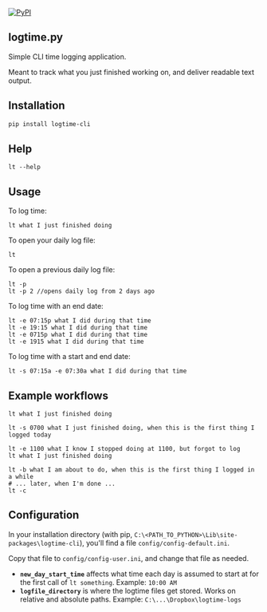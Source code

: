 [![PyPI](https://img.shields.io/pypi/v/logtime-cli.svg)](https://pypi.python.org/pypi/logtime-cli)

## logtime.py

Simple CLI time logging application.

Meant to track what you just finished working on, and deliver readable text output.

## Installation
```bash
pip install logtime-cli
```

## Help
```
lt --help
```

## Usage
To log time:
```
lt what I just finished doing
```

To open your daily log file:
```
lt
```
To open a previous daily log file:
```
lt -p
lt -p 2 //opens daily log from 2 days ago
```

To log time with an end date:
```
lt -e 07:15p what I did during that time
lt -e 19:15 what I did during that time
lt -e 0715p what I did during that time
lt -e 1915 what I did during that time
```

To log time with a start and end date:
```
lt -s 07:15a -e 07:30a what I did during that time
```

## Example workflows
```
lt what I just finished doing
```
```
lt -s 0700 what I just finished doing, when this is the first thing I logged today
```
```
lt -e 1100 what I know I stopped doing at 1100, but forgot to log
lt what I just finished doing
```
```
lt -b what I am about to do, when this is the first thing I logged in a while
# ... later, when I'm done ...
lt -c
```

## Configuration
In your installation directory (with pip, `C:\<PATH_TO_PYTHON>\Lib\site-packages\logtime-cli`), you'll find a file `config/config-default.ini`.

Copy that file to `config/config-user.ini`, and change that file as needed.

- **`new_day_start_time`** affects what time each day is assumed to start at for the first call of `lt something`. Example: `10:00 AM`
- **`logfile_directory`** is where the logtime files get stored. Works on relative and absolute paths. Example: `C:\...\Dropbox\logtime-logs`
